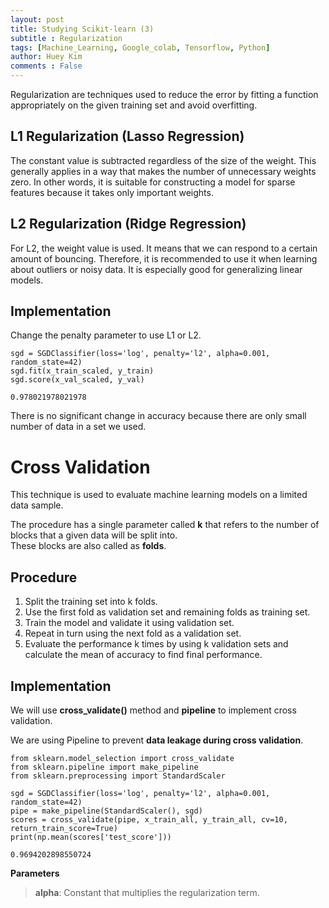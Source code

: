 ```yaml
---
layout: post
title: Studying Scikit-learn (3)
subtitle : Regularization
tags: [Machine_Learning, Google_colab, Tensorflow, Python]
author: Huey Kim
comments : False
---
```


Regularization are techniques used to reduce the error by fitting a function appropriately on the given training set and avoid overfitting.

## **L1 Regularization (Lasso Regression)**

The constant value is subtracted regardless of the size of the weight. This generally applies in a way that makes the number of unnecessary weights zero. In other words, it is suitable for constructing a model for sparse features because it takes only important weights.

## **L2 Regularization (Ridge Regression)**

For L2, the weight value is used. It means that we can respond to a certain amount of bouncing. Therefore, it is recommended to use it when learning about outliers or noisy data. It is especially good for generalizing linear models.

## **Implementation**

Change the penalty parameter to use L1 or L2.


```
sgd = SGDClassifier(loss='log', penalty='l2', alpha=0.001, random_state=42)
sgd.fit(x_train_scaled, y_train)
sgd.score(x_val_scaled, y_val)
```




    0.978021978021978



There is no significant change in accuracy because there are only small number of data in a set we used.

# **Cross Validation**

This technique is used to evaluate machine learning models on a limited data sample.

The procedure has a single parameter called **k** that refers to the number of blocks that a given data will be split into.<br>These blocks are also called as **folds**.

## **Procedure**

1. Split the training set into k folds.
2. Use the first fold as validation set and remaining folds as training set.
3. Train the model and validate it using validation set.
4. Repeat in turn using the next fold as a validation set.
5. Evaluate the performance k times by using k validation sets and calculate the mean of accuracy to find final performance.

## **Implementation**

We will use **cross_validate()** method and **pipeline** to implement cross validation.

We are using Pipeline to prevent **data leakage during cross validation**.


```
from sklearn.model_selection import cross_validate
from sklearn.pipeline import make_pipeline
from sklearn.preprocessing import StandardScaler

sgd = SGDClassifier(loss='log', penalty='l2', alpha=0.001, random_state=42)
pipe = make_pipeline(StandardScaler(), sgd)
scores = cross_validate(pipe, x_train_all, y_train_all, cv=10, return_train_score=True)
print(np.mean(scores['test_score']))
```

    0.9694202898550724


**Parameters**

> **alpha**: Constant that multiplies the regularization term.
